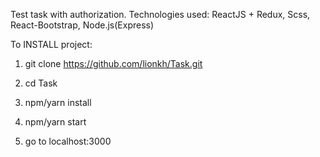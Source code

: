 Test task with authorization.
Technologies used: ReactJS + Redux, Scss, React-Bootstrap, Node.js(Express)

To INSTALL project: 

1) git clone https://github.com/lionkh/Task.git

2) cd Task

3) npm/yarn install

4) npm/yarn start

5) go to localhost:3000
